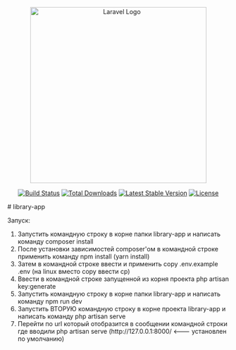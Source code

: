 <p align="center"><a href="https://laravel.com" target="_blank"><img src="https://raw.githubusercontent.com/laravel/art/master/logo-lockup/5%20SVG/2%20CMYK/1%20Full%20Color/laravel-logolockup-cmyk-red.svg" width="400" alt="Laravel Logo"></a></p>

<p align="center">
<a href="https://github.com/laravel/framework/actions"><img src="https://github.com/laravel/framework/workflows/tests/badge.svg" alt="Build Status"></a>
<a href="https://packagist.org/packages/laravel/framework"><img src="https://img.shields.io/packagist/dt/laravel/framework" alt="Total Downloads"></a>
<a href="https://packagist.org/packages/laravel/framework"><img src="https://img.shields.io/packagist/v/laravel/framework" alt="Latest Stable Version"></a>
<a href="https://packagist.org/packages/laravel/framework"><img src="https://img.shields.io/packagist/l/laravel/framework" alt="License"></a>
</p>
# library-app


Запуск:
<ol>
    <li>Запустить командную строку в корне папки library-app и написать команду composer install</li>
    <li>После установки зависимостей composer'ом в командной строке применить команду npm install (yarn install)</li>
    <li>Затем в командной строке ввести и применить copy .env.example .env (на linux вместо copy ввести cp)</li>
    <li>Ввести в командной строке запущенной из корня проекта php artisan key:generate</li>
    <li>Запустить командную строку в корне папки library-app и написать команду npm run dev</li>
    <li>Запустить ВТОРУЮ командную строку в корне проекта library-app и написать команду php artisan serve</li>
    <li>Перейти по url который отобразится в сообщении командной строки где вводили php artisan serve (http://127.0.0.1:8000/   <--- установлен по умолчанию)</li>
</ol>
